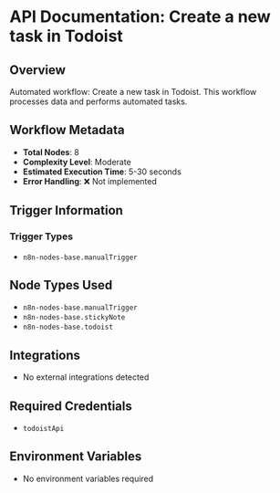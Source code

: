 # API Documentation: Create a new task in Todoist

## Overview
Automated workflow: Create a new task in Todoist. This workflow processes data and performs automated tasks.

## Workflow Metadata
- **Total Nodes**: 8
- **Complexity Level**: Moderate
- **Estimated Execution Time**: 5-30 seconds
- **Error Handling**: ❌ Not implemented

## Trigger Information
### Trigger Types
- `n8n-nodes-base.manualTrigger`

## Node Types Used
- `n8n-nodes-base.manualTrigger`
- `n8n-nodes-base.stickyNote`
- `n8n-nodes-base.todoist`

## Integrations
- No external integrations detected

## Required Credentials
- `todoistApi`

## Environment Variables
- No environment variables required
